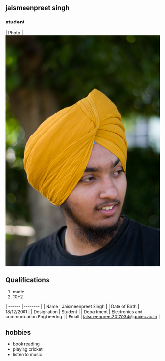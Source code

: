 ## jaismeenpreet singh
### student
| Photo | ![Display picture](photos/jaisy.jpg) 
## Qualifications
1. matic
2. 10+2


| ------ | -------- |
| Name | Jaismeenpreet Singh |
| Date of Birth | 18/12/2001 |
| Designation | Student |
| Department | Electronics and communication Engineering |
| Email | jaismeenpreet2017034@gndec.ac.in |

## hobbies
- book reading
- playing cricket
- listen to music
